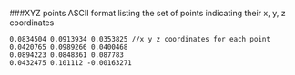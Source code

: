 
###XYZ points
ASCII format listing the set of points indicating their x, y, z coordinates


```
0.0834504 0.0913934 0.0353825 //x y z coordinates for each point
0.0420765 0.0989266 0.0400468
0.0894223 0.0848361 0.087783
0.0432475 0.101112 -0.00163271
```
